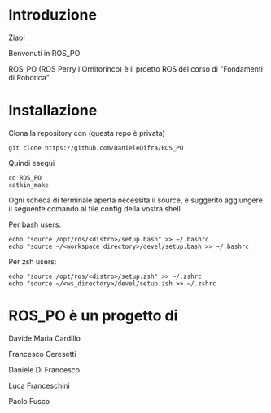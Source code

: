 # Introduzione #

Ziao!

Benvenuti in ROS_PO

ROS_PO (ROS Perry l'Ornitorinco) è il proetto ROS del corso di "Fondamenti di Robotica"


# Installazione #

Clona la repository con (questa repo è privata)

```
git clone https://github.com/DanieleDifra/ROS_PO
```

Quindi esegui

```
cd ROS_PO
catkin_make
``` 

Ogni scheda di terminale aperta necessita il source, è suggerito aggiungere il seguente comando al file config della vostra shell.

Per bash users:

```
echo "source /opt/ros/<distro>/setup.bash" >> ~/.bashrc 
echo "source ~/<workspace_directory>/devel/setup.bash >> ~/.bashrc
```

Per zsh users:

```
echo "source /opt/ros/<distro>/setup.zsh" >> ~/.zshrc
echo "source ~/<ws_directory>/devel/setup.zsh >> ~/.zshrc
```


# ROS_PO è un progetto di #


Davide Maria Cardillo

Francesco Ceresetti

Daniele Di Francesco

Luca Franceschini

Paolo Fusco


